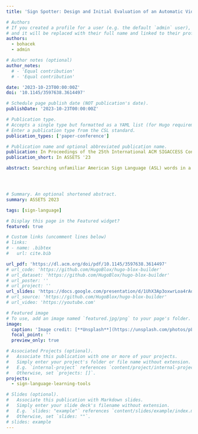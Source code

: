 ```yaml
---
title: 'Sign Spotter: Design and Initial Evaluation of an Automatic Video-Based American Sign Language Dictionary System'

# Authors
# If you created a profile for a user (e.g. the default `admin` user), write the username (folder name) here
# and it will be replaced with their full name and linked to their profile.
authors:
  - bohacek
  - admin

# Author notes (optional)
author_notes:
  # - 'Equal contribution'
  # - 'Equal contribution'

date: '2023-10-23T00:00:00Z'
doi: '10.1145/3597638.3614497'

# Schedule page publish date (NOT publication's date).
publishDate: '2023-10-23T00:00:00Z'

# Publication type.
# Accepts a single type but formatted as a YAML list (for Hugo requirements).
# Enter a publication type from the CSL standard.
publication_types: ['paper-conference']

# Publication name and optional abbreviated publication name.
publication: In Proceedings of the 25th International ACM SIGACCESS Conference on Computers and Accessibility (ASSETS 2022)
publication_short: In ASSETS '23

abstract: Searching unfamiliar American Sign Language (ASL) words in a dictionary is challenging for learners, as it involves recalling signs from memory and providing specific linguistic details. Fortunately, the emergence of sign-recognition technology will soon enable users to search by submitting a video of themselves performing the word. Although previous research has independently addressed algorithmic enhancements and design aspects of ASL dictionaries, there has been limited effort to integrate both. This paper presents the design of an end-to-end sign language dictionary system, incorporating design recommendations from recent human–computer interaction (HCI) research. Additionally, we share preliminary findings from an interview-based user study with four ASL learners.




# Summary. An optional shortened abstract.
summary: ASSETS 2023

tags: [sign-language]

# Display this page in the Featured widget?
featured: true

# Custom links (uncomment lines below)
# links:
# - name: .bibtex
#   url: cite.bib

url_pdf: 'https://dl.acm.org/doi/pdf/10.1145/3597638.3614497'
# url_code: 'https://github.com/HugoBlox/hugo-blox-builder'
# url_dataset: 'https://github.com/HugoBlox/hugo-blox-builder'
# url_poster: ''
# url_project: ''
url_slides: 'https://docs.google.com/presentation/d/1UhX3Ap3oxwrLoa4rAqkLIbQ5XdsmJVEZ/edit?usp=sharing&ouid=108965496603216217412&rtpof=true&sd=true'
# url_source: 'https://github.com/HugoBlox/hugo-blox-builder'
# url_video: 'https://youtube.com'

# Featured image
# To use, add an image named `featured.jpg/png` to your page's folder.
image:
  caption: 'Image credit: [**Unsplash**](https://unsplash.com/photos/pLCdAaMFLTE)'
  focal_point: ''
  preview_only: true

# Associated Projects (optional).
#   Associate this publication with one or more of your projects.
#   Simply enter your project's folder or file name without extension.
#   E.g. `internal-project` references `content/project/internal-project/index.md`.
#   Otherwise, set `projects: []`.
projects:
  - sign-language-learning-tools

# Slides (optional).
#   Associate this publication with Markdown slides.
#   Simply enter your slide deck's filename without extension.
#   E.g. `slides: "example"` references `content/slides/example/index.md`.
#   Otherwise, set `slides: ""`.
# slides: example
---
```


<!-- {{% callout note %}}
Click the _Cite_ button above to demo the feature to enable visitors to import publication metadata into their reference management software.
{{% /callout %}}

{{% callout note %}}
Create your slides in Markdown - click the _Slides_ button to check out the example.
{{% /callout %}} -->

<!-- Add the publication's **full text** or **supplementary notes** here. You can use rich formatting such as including [code, math, and images](https://docs.hugoblox.com/content/writing-markdown-latex/). -->
